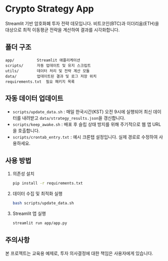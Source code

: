 # Crypto Strategy App

Streamlit 기반 암호화폐 투자 전략 데모입니다. 비트코인(BTC)과 이더리움(ETH)을 대상으로 최적 이동평균 전략을 계산하여 결과를 시각화합니다.

## 폴더 구조

```
app/          Streamlit 애플리케이션
scripts/      자동 업데이트 및 유지 스크립트
utils/        데이터 처리 및 전략 계산 모듈
data/         업데이트된 결과 및 로그 저장 위치
requirements.txt  필요 패키지 목록
```

## 자동 데이터 업데이트

- `scripts/update_data.sh` : 매일 한국시간(KST) 오전 9시에 실행되어 최신 데이터를 내려받고 `data/strategy_results.json`을 갱신합니다.
- `scripts/keep_awake.sh` : 배포 후 슬립 상태 방지를 위해 주기적으로 웹 앱 URL을 호출합니다.
- `scripts/crontab_entry.txt` : 예시 크론탭 설정입니다. 실제 경로로 수정하여 사용하세요.

## 사용 방법

1. 의존성 설치
   ```bash
   pip install -r requirements.txt
   ```
2. 데이터 수집 및 최적화 실행
   ```bash
   bash scripts/update_data.sh
   ```
3. Streamlit 앱 실행
   ```bash
   streamlit run app/app.py
   ```

## 주의사항

본 프로젝트는 교육용 예제로, 투자 의사결정에 대한 책임은 사용자에게 있습니다.
